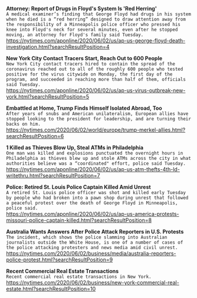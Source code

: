 **Attorney: Report of Drugs in Floyd's System Is 'Red Herring'**\
`A medical examiner’s finding that George Floyd had drugs in his system when he died is a “red herring” designed to draw attention away from the responsibility of a Minneapolis police officer who pressed his knee into Floyd's neck for several minutes, even after he stopped moving, an attorney for Floyd's family said Tuesday.`\
https://nytimes.com/aponline/2020/06/02/us/ap-us-george-floyd-death-investigation.html?searchResultPosition=4

**New York City Contact Tracers Start, Reach Out to 600 People**\
`New York City contact tracers hired to contain the spread of the coronavirus reached out to all of the roughly 600 people who tested positive for the virus citywide on Monday, the first day of the program, and succeeded in reaching more than half of them, officials said Tuesday.`\
https://nytimes.com/aponline/2020/06/02/us/ap-us-virus-outbreak-new-york.html?searchResultPosition=5

**Embattled at Home, Trump Finds Himself Isolated Abroad, Too**\
`After years of snubs and American unilateralism, European allies have stopped looking to the president for leadership, and are turning their backs on him.`\
https://nytimes.com/2020/06/02/world/europe/trump-merkel-allies.html?searchResultPosition=6

**1 Killed as Thieves Blow Up, Steal ATMs in Philadelphia**\
`One man was killed and explosions punctuated the overnight hours in Philadelphia as thieves blew up and stole ATMs across the city in what authorities believe was a “coordinated" effort, police said Tuesday.`\
https://nytimes.com/aponline/2020/06/02/us/ap-us-atm-thefts-4th-ld-writethru.html?searchResultPosition=7

**Police: Retired St. Louis Police Captain Killed Amid Unrest**\
`A retired St. Louis police officer was shot and killed early Tuesday by people who had broken into a pawn shop during unrest that followed a peaceful protest over the death of George Floyd in Minneapolis, police said.`\
https://nytimes.com/aponline/2020/06/02/us/ap-us-america-protests-missouri-police-captain-killed.html?searchResultPosition=8

**Australia Wants Answers After Police Attack Reporters in U.S. Protests**\
`The incident, which shows the police slamming into Australian journalists outside the White House, is one of a number of cases of the police attacking protesters and news media amid civil unrest.`\
https://nytimes.com/2020/06/02/business/media/australia-reporters-police-protest.html?searchResultPosition=9

**Recent Commercial Real Estate Transactions**\
`Recent commercial real estate transactions in New York.`\
https://nytimes.com/2020/06/02/business/new-york-commercial-real-estate.html?searchResultPosition=10

